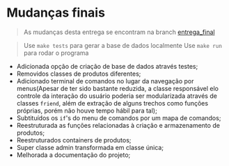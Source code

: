 # Mudanças finais

> As mudanças desta entrega se encontram na branch [entrega_final](https://github.com/pds2/20191-team-21/tree/entrega_final)

> Use ``make tests`` para gerar a base de dados localmente
> Use ``make run`` para rodar o programa

- Adicionada opção de criação de base de dados através testes;
- Removidos classes de produtos diferentes;
- Adicionado terminal de comandos no lugar da navegação por menus(Apesar de ter sido bastante reduzida, a classe responsável elo controle da interação do usuário poderia ser modularizada através de classes ``friend``, além de extração de alguns trechos como funções próprias, porém não houve tempo hábil para tal);
- Subtituídos os ``if``'s do menu de comandos por um mapa de comandos;
- Reestruturada as funções relacionadas à criação e armazenamento de produtos;
- Reestruturados containers de produtos;
- Super classe admin transformada em classe única;
- Melhorada a documentação do projeto;